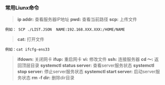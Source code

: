 ### 常用Liunx命令

> **ip addr:** 查看服务器IP地址
> **pwd:** 查看当前路径
> **scp:** 上传文件

`例如： SCP ./LIST.JSON  NAME:192.168.XXX.XXX:/HOME/NAME `

> **cat:** 打开文件

`例如：cat ifcfg-ens33`

> **ifdown:** 关闭网卡
> **ifup:** 重启网卡
> **vi:** 修改文件
> **ssh:** 连接服务器
> **cd ～:** 返回顶层目录
> **systemctl status server:** 查看server服务状态
> **systemctl stop server:** 停止server服务状态
> **systemctl start server:** 启动server服务状态
> **rm -f dir:** 删除dir目录